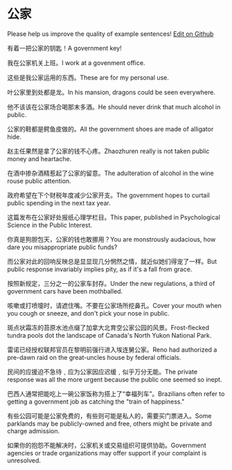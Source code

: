 # 公家

Please help us improve the quality of example sentences! [Edit on Github](https://github.com/jiyushe/jiyu-example-sentence-source/blob/main/chinese/gongjia.md)

<p><span class="chinese">有着一把公家的钥匙！</span><span class="english">A government key!</span></p>

<p><span class="chinese">我在公家机关上班。</span><span class="english">I work at a govenment office.</span></p>

<p><span class="chinese">这些是我公家运用的东西。</span><span class="english">These are for my personal use.</span></p>

<p><span class="chinese">叶公家里到处都是龙。</span><span class="english">In his mansion, dragons could be seen everywhere.</span></p>

<p><span class="chinese">他不该该在公家场合喝那末多酒。</span><span class="english">He should never drink that much alcohol in public.</span></p>

<p><span class="chinese">公家的鞋都是鳄鱼皮做的。</span><span class="english">All the government shoes are made of alligator hide.</span></p>

<p><span class="chinese">赵主任果然是拿了公家的钱不心疼。</span><span class="english">Zhaozhuren really is not taken public money and heartache.</span></p>

<p><span class="chinese">在酒中掺杂酒精惹起了公家的留意。</span><span class="english">The adulteration of alcohol in the wine rouse public attention.</span></p>

<p><span class="chinese">政府希望在下个财税年度减少公家开支。</span><span class="english">The government hopes to curtail public spending in the next tax year.</span></p>

<p><span class="chinese">这篇发布在公家好处报纸心理学栏目。</span><span class="english">This paper, published in Psychological Science in the Public Interest.</span></p>

<p><span class="chinese">你真是狗胆包天，公家的钱也敢挪用？</span><span class="english">You are monstrously audacious, how dare you misappropriate public funds?</span></p>

<p><span class="chinese">而公家对此的回响反映总是显显现几分惘然之情，就近似她们得宠了一样。</span><span class="english">But public response invariably implies pity, as if it's a fall from grace.</span></p>

<p><span class="chinese">按照新规定，三分之一的公家车封存。</span><span class="english">Under the new regulations, a third of government cars have been mothballed.</span></p>

<p><span class="chinese">咳嗽或打喷嚏时，请遮住嘴。不要在公家场所挖鼻孔。</span><span class="english">Cover your mouth when you cough or sneeze, and don't pick your nose in public.</span></p>

<p><span class="chinese">斑点状霜冻的苔原水池点缀了加拿大北育空公家公园的风景。</span><span class="english">Frost-flecked tundra pools dot the landscape of Canada's North Yukon National Park.</span></p>

<p><span class="chinese">雷诺已经授权联邦官员在黎明前强行进入埃连舅公家。</span><span class="english">Reno had authorized a pre-dawn raid on the great-uncles house by federal officials.</span></p>

<p><span class="chinese">民间的应援迫不急待﹐应为公家因应迟缓﹐似乎万分无能。</span><span class="english">The private response was all the more urgent because the public one seemed so inept.</span></p>

<p><span class="chinese">巴西人通常把能吃上一碗公家饭称为搭上了“幸福列车”。</span><span class="english">Brazilians often refer to getting a government job as catching the "train of happiness."</span></p>

<p><span class="chinese">有些公园可能是公家免费的，有些则可能是私人的，需要买门票进入。</span><span class="english">Some parklands may be publicly-owned and free, others might be private and charge admission.</span></p>

<p><span class="chinese">如果你的抱怨不能解决时，公家机关或交易组织可提供协助。</span><span class="english">Government agencies or trade organizations may offer support if your complaint is unresolved.</span></p>

